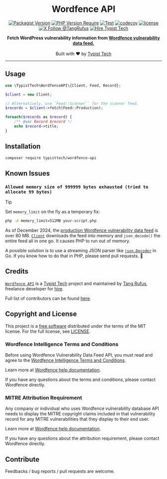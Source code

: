 <div align="center">

# Wordfence API

[![Packagist Version](https://img.shields.io/packagist/v/typisttech/wordfence-api?style=flat-square)](https://packagist.org/packages/typisttech/wordfence-api)
[![PHP Version Require](https://img.shields.io/packagist/dependency-v/typisttech/wordfence-api/php)](https://github.com/typisttech/wordfence-api/blob/readme/composer.json)
[![Test](https://github.com/typisttech/wordfence-api/actions/workflows/test.yml/badge.svg)](https://github.com/typisttech/wordfence-api/actions/workflows/test.yml)
[![codecov](https://codecov.io/gh/typisttech/wordfence-api/graph/badge.svg?token=PGHZ7ZORC1)](https://codecov.io/gh/typisttech/wordfence-api)
[![license](https://img.shields.io/github/license/typisttech/wordfence-api.svg?style=flat-square)](https://github.com/typisttech/wordfence-api/blob/master/LICENSE)
[![X Follow @TangRufus](https://img.shields.io/badge/Follow-%40TangRufus-black?style=flat-square&logo=x&logoColor=white)](https://x.com/tangrufus)
[![Hire Typist Tech](https://img.shields.io/badge/Hire-Typist%20Tech-ff69b4.svg?style=flat-square)](https://typist.tech/contact/)

<p>
  <strong>Fetch WordPress vulnerability information from <a href="https://www.wordfence.com/help/wordfence-intelligence/v2-accessing-and-consuming-the-vulnerability-data-feed/">Wordfence vulnerability data feed.</a></strong>
  <br />
  <br />
  Built with ♥ by <a href="https://typist.tech/">Typist Tech</a>
</p>

</div>

---

## Usage

```php
use \TypistTech\WordfenceAPI\{Client, Feed, Record};

$client = new Client;

// Alternatively, use `Feed::Scanner`` for the scanner feed.
$records = $client->fetch(Feed::Production);

foreach($records as $record) {
    /** @var Record $record */
    echo $record->title;
}
```

## Installation

```bash
composer require typisttech/wordfence-api
```

## Known Issues


### `Allowed memory size of 999999 bytes exhausted (tried to allocate 99 bytes)`

> [!TIP]
> Set `memory_limit` on the fly as a temporary fix:
>
> ```bash
> php -d memory_limit=512MB your-script.php
> ```

As of December 2024, the [production Wordfence vulnerability data feed](https://www.wordfence.com/api/intelligence/v2/vulnerabilities/production) is over 80 MB.
[`Client`](src/Client.php) downloads the feed into memory and `json_decode()` the entire feed all in one go. 
It causes PHP to run out of memory.

A possible solution is to use a streaming JSON parser like [`json.Decoder`](https://pkg.go.dev/encoding/json#example-Decoder.Decode-Stream) in Go.
If you know how to do that in PHP, please send pull requests. :bow:

## Credits

[`Wordfence API`](https://github.com/typisttech/wordfence-api) is a [Typist Tech](https://typist.tech) project and 
maintained by [Tang Rufus](https://x.com/TangRufus), freelance developer for [hire](https://typist.tech/contact/).

Full list of contributors can be found [here](https://github.com/typisttech/wordfence-api/graphs/contributors).

## Copyright and License

This project is a [free software](https://www.gnu.org/philosophy/free-sw.en.html) distributed under the terms of 
the MIT license. For the full license, see [LICENSE](./LICENSE).

### Wordfence Intelligence Terms and Conditions

Before using Wordfence Vulnerability Data Feed API, you must read and agree to the [Wordfence Intelligence Terms and Conditions](https://www.wordfence.com/wordfence-intelligence-terms-and-conditions/).

Learn more at [Wordfence help documentation](https://www.wordfence.com/help/wordfence-intelligence/v2-accessing-and-consuming-the-vulnerability-data-feed/#vulnerability-data-feed).

If you have any questions about the terms and conditions, please contact Wordfence directly.

### MITRE Attribution Requirement

Any company or individual who uses Wordfence vulnerability database API needs to display the MITRE copyright 
claims included in that vulnerability record for any MITRE vulnerabilities that they display to their end user.

Learn more at [Wordfence help documentation](https://www.wordfence.com/help/wordfence-intelligence/v2-accessing-and-consuming-the-vulnerability-data-feed/#mitre_attribution_requirement).

If you have any questions about the attribution requirement, please contact Wordfence directly.

## Contribute

Feedbacks / bug reports / pull requests are welcome.
